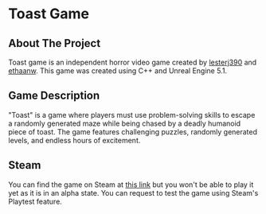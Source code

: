 # Toast Game

## About The Project
Toast game is an independent horror video game created by [lesterj390](https://github.com/lesterj390) and [ethaanw](https://github.com/ethaanw). This game was created using C++ and Unreal Engine 5.1.

## Game Description
"Toast" is a game where players must use problem-solving skills to escape a randomly generated maze while being chased by a deadly humanoid piece of toast. The game features challenging puzzles, randomly generated levels, and endless hours of excitement.

## Steam
You can find the game on Steam at [this link](https://store.steampowered.com/app/2289610/Toast/) but you won't be able to play it yet as it is in an alpha state. You can request to test the game using Steam's Playtest feature.
